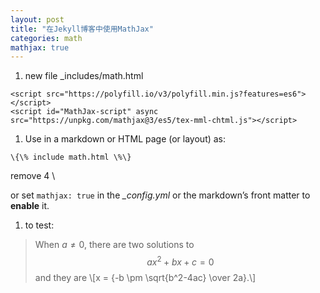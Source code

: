 ```yaml
---
layout: post
title: "在Jekyll博客中使用MathJax"
categories: math
mathjax: true
---
```


1. new file _includes/math.html
```
<script src="https://polyfill.io/v3/polyfill.min.js?features=es6"></script>
<script id="MathJax-script" async src="https://unpkg.com/mathjax@3/es5/tex-mml-chtml.js"></script>
```
1. Use in a markdown or HTML page (or layout) as:
```
\{\% include math.html \%\}
```
remove 4 \\

or set `mathjax: true` in the *_config.yml* or the markdown’s front matter to **enable** it.

1. to test:
>   When $a \ne 0$, there are two solutions to $$ax^2 + bx + c = 0$$ and   they are
     \\[x = {-b \pm \sqrt{b^2-4ac} \over 2a}.\\]
